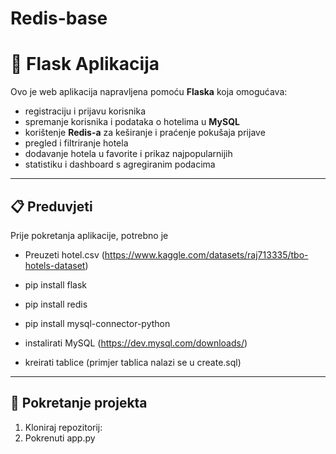 # Redis-base
# 🏨 Flask Aplikacija

Ovo je web aplikacija napravljena pomoću **Flaska** koja omogućava:
- registraciju i prijavu korisnika  
- spremanje korisnika i podataka o hotelima u **MySQL**  
- korištenje **Redis-a** za keširanje i praćenje pokušaja prijave  
- pregled i filtriranje hotela  
- dodavanje hotela u favorite i prikaz najpopularnijih  
- statistiku i dashboard s agregiranim podacima  

---

## 📋 Preduvjeti

Prije pokretanja aplikacije, potrebno je 

- Preuzeti hotel.csv (https://www.kaggle.com/datasets/raj713335/tbo-hotels-dataset)
- pip install flask
- pip install redis
- pip install mysql-connector-python

- instalirati MySQL (https://dev.mysql.com/downloads/)
- kreirati tablice (primjer tablica nalazi se u create.sql)

---

## 🚀 Pokretanje projekta

1. Kloniraj repozitorij:
2. Pokrenuti app.py
